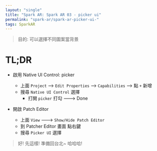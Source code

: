 ```yaml
---
layout: "single"
title: "Spark AR: Spark AR 03 - picker ui"
permalink: "spark-ar/spark-ar-picker-ui-"
tags: SparkAR
---
```


> 目的: 可以選擇不同圖案當背景 
>


# TL;DR

- 啟用 Native UI Control: picker
   - 上面 `Project` --> `Edit Properties` --> `Capabilities` --> 點 `+` 新增
   - 搜尋 `Native UI Control` 選擇
     - 打開 `picker` 打勾 ---> Done 

- 開啟 Patch Editor
  - 上面 `View` ---> `Show/Hide Patch Editor`
  - 到 Patcher Editor 畫面 點右鍵
  - 搜尋 `Picker UI` 選擇


> 好! 先這樣! 準備回台北~ 哈哈哈!